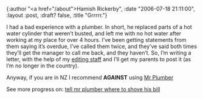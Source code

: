 {:author "<a href=\"/about\">Hamish Rickerby</a>", :date "2006-07-18 21:11:00", :layout :post, :draft? false, :title "Grrrrr."}

<div><div><p>I had a bad experience with a plumber.  In short, he replaced parts of a hot water cylinder that weren&#8217;t busted, and left me with no hot water after working at my place for over 4 hours.  I&#8217;ve been getting statements from them saying it&#8217;s overdue, I&#8217;ve called them twice, and they&#8217;ve said both times they&#8217;ll get the manager to call me back, and they haven&#8217;t.  So, I&#8217;m writing a letter, with the help of my <a href="http://annemareec.43people.com/">editing staff</a> and I&#8217;ll get my parents to post it (as I&#8217;m no longer in the country).</p>	<p>Anyway, if you are in NZ I recommend <strong>AGAINST</strong> using <a href="http://www.mrplumber.co.nz/">Mr Plumber</a></p></div><div>See more progress on: <a href="http://www.43things.com/people/progress/rickerbh?on=3889330">tell mr plumber where to shove his bill</a></div></div>
